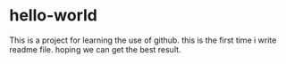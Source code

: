 # hello-world
This is a project for learning the use of github.
this is the first time i write readme file.
hoping we can get the best result.
